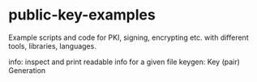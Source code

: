 # public-key-examples
Example scripts and code for PKI, signing, encrypting etc. with different tools, libraries, languages.

info:   inspect and print readable info for a given file
keygen: Key (pair) Generation

